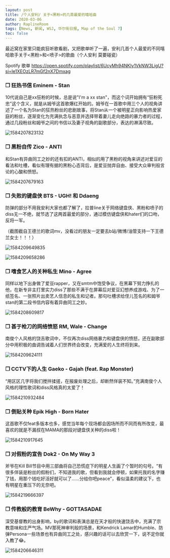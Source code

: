 ```yaml
---
layout: post
title: /个人安利/ 关于<黑粉>的几首最爱的嘻哈曲
date: 2020-03-06
author: RaplineRoom
tags: [News, 新闻, WSJ, 华尔街日报, Map of the Soul 7]
toc: false
---
```


最近窝在家里只能疯狂听歌看剧，又把歌单听了一遍，安利几首个人最爱的不同嘻哈歌手关于<黑粉>和<喷子>的歌曲（个人安利 莫要碰瓷）

Spotify 歌单 https://open.spotify.com/playlist/6UcyMh94NKIy1VkNW3LigU?si=le1XEOzLR7mGf2nX7Dmxag

### ❐ 狂热书信 Eminem - Stan

10代说自己是xx狂粉的时候，总是说"I'm a xx stan"，而这个词开始拥有“狂粉死忠”这个含义，就是从姆爷这首歌爆红开始的。姆爷在一首歌中用三个人的视角讲述了一个名为Stan的狂热粉丝的悲剧故事，将Stan从一个被明星正向影响热爱家庭的粉丝，逐渐变化为充满执念与恶意并选择带着妻儿走向绝路的暴力者的过程，通过几段粉丝和姆爷之间的书信以及妻子视角的副歌部分，表达的淋漓尽致。

![1584207823132](https://tva1.sinaimg.cn/large/00831rSTgy1gcu6cyqq4nj30u0332x5g.jpg)

### ❐ 黑粉自传 Zico - ANTI

和Stan有异曲同工之妙的还有扣的ANTI，相似的用了黑粉的视角来讲述对爱豆的看法和吐槽，看似有理有据的黑粉心态背后，是爱豆抛弃自由、接受大众审判般言论的心酸和愤怒。

![1584207679163](https://tva1.sinaimg.cn/large/00831rSTgy1gcu6d6yvs7j30u02vxtjm.jpg)

### ❐ 失败的键盘侠 BTS - UGH! 和 Ddaeng

防弹的部分不用我安利大家也都了解了，拉普line关于网络键盘侠、黑粉和喷子的diss无一不绝，就节选了这两首最爱的部分，通过模仿键盘侠和hater们的口吻，反将一军。

（截图截自王德兰的歌词mv，没看过的朋友一定要去b站/微博/油管支持一下王德兰女士！！！）

![1584209649835](https://tva1.sinaimg.cn/large/00831rSTgy1gcu6ic39csj30rs1s1dnv.jpg)

![1584209658286](https://tva1.sinaimg.cn/large/00831rSTgy1gcu6ifb6p2j30rs12fgtg.jpg)

### ❐ 嗜食艺人的关种私生 Mino - Agree

同样以地下出身做了爱豆rapper，又在smtm中饱受争议，在黑幕下努力挣扎的他，在新专非主打里实力diss了那些不满于在屏幕后对爱豆幻想养成游戏、为了一纸签名、一张照片出卖艺人信息的私生和记者。那句吐槽求给侄儿签名的和姆爷stan的第二段书信内容有着异曲同工之妙。

![1584208609817](https://tva1.sinaimg.cn/large/00831rSTgy1gcu73y5lytj30u02r0u05.jpg)

### ❐ 甚于枪刀的网络愤怒 RM, Wale - Change

南俊个人风格的饶舌歌词中，不仅再次diss网络暴力和键盘侠的愤怒，还在副歌部分中用积极的曲调告诫着人们世界终会改变，充满爱的人生终将到来。

![1584209624111](https://tva1.sinaimg.cn/large/00831rSTgy1gcu8r902smj30u0186gse.jpg)

### ❐ CCTV下的人生 Gaeko - Gajah (feat. Rap Monster)

“用区区几字将我们搅拌揉搓，在报废处理之后，却断然佯装不知。”充满南俊个人风格的理性歌词和diss风格真的太爱了！

![1584210932484](https://tva1.sinaimg.cn/large/00831rSTgy1gcu8a160cvj30u00r60zv.jpg)

### ❐ 倒贴关种 Epik High - Born Hater 

这首歌不仅feat多版本也多，感觉当年每个现场都会因场所而不同而有所改变，最喜欢的就是不漏叔在MAMA的那段对键盘侠关种的diss啦！

![1584210917645](https://tva1.sinaimg.cn/large/00831rSTgy1gcu7s4zhlkj30u01se1a4.jpg)

### ❐ 对假粉的宣告 Dok2 - On My Way 3

斧爷在Kill Bill节目中用三部曲将自己恐慌症下的明星人生画了个暂时的句号。“有很多佯装是粉丝的假粉们，不知道我的歌，但看到我就会停顿，如果托我的名字赚了钱，用那个钱吃好活好就可以了……分给你吧peace”，看似温柔的建议下，也有明星在重压下的无奈吧。

![1584219666397](https://tva1.sinaimg.cn/large/00831rSTgy1gcu7l7596wj30u01puwve.jpg)

### ❐ 传教般的教育 BeWhy - GOTTASADAE

深受基督教的出身影响，by的歌词和表演总是在天才般的快速饶舌中，充满了宗教意味和庄严气场。MV那死神审判般的场景，和Kendrick Lamar的Humble、防弹Persona一些场景也有异曲同工之处，感兴趣的话可以去欣赏一下，说不定你就入教了😂。

![1584206646311](https://tva1.sinaimg.cn/large/00831rSTgy1gcu7292se2j30u018ijw1.jpg)


